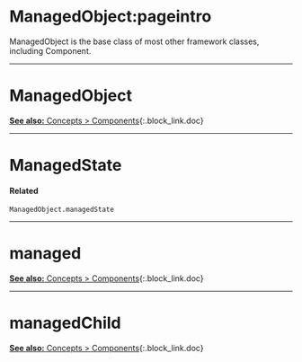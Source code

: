 # ManagedObject:pageintro

ManagedObject is the base class of most other framework classes, including Component.

---

# ManagedObject

[**See also:** Concepts &gt; Components](/docs/concepts/components){:.block_link.doc}

---

# ManagedState

#### Related

`ManagedObject.managedState`

---

# managed

[**See also:** Concepts &gt; Components](/docs/concepts/components){:.block_link.doc}

---

# managedChild

[**See also:** Concepts &gt; Components](/docs/concepts/components){:.block_link.doc}
